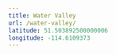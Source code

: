 ```yaml
---
title: Water Valley
url: /water-valley/
latitude: 51.503892500000006
longitude: -114.6109373
---
```

